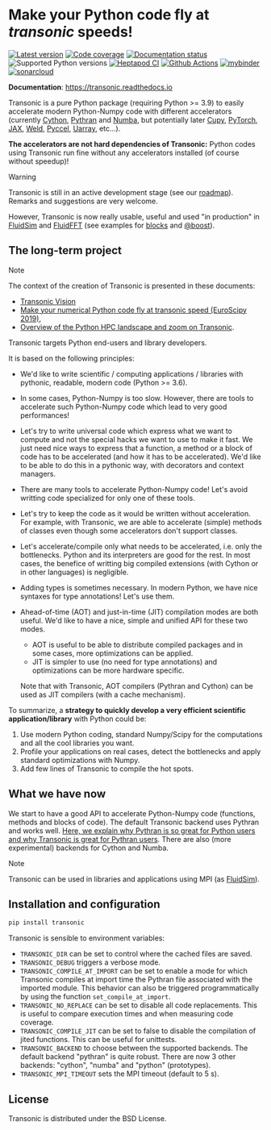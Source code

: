 # Make your Python code fly at *transonic* speeds!

[![Latest version](https://badge.fury.io/py/transonic.svg)](https://pypi.python.org/pypi/transonic/)
[![Code coverage](https://codecov.io/gh/fluiddyn/transonic/branch/branch%2Fdefault/graph/badge.svg)](https://codecov.io/gh/fluiddyn/transonic)
[![Documentation status](https://readthedocs.org/projects/transonic/badge/?version=latest)](http://transonic.readthedocs.org)
![Supported Python versions](https://img.shields.io/pypi/pyversions/transonic.svg)
[![Heptapod CI](https://foss.heptapod.net/fluiddyn/transonic/badges/branch/default/pipeline.svg)](https://foss.heptapod.net/fluiddyn/transonic/-/pipelines)
[![Github Actions](https://github.com/fluiddyn/transonic/actions/workflows/ci.yml/badge.svg?branch=branch/default)](https://github.com/fluiddyn/transonic/actions)
[![mybinder](https://mybinder.org/badge_logo.svg)](https://mybinder.org/v2/gh/fluiddyn/transonic/branch/default?urlpath=lab/tree/doc/ipynb/executed)
[![sonarcloud](https://sonarcloud.io/api/project_badges/measure?project=fluiddyn_transonic&metric=alert_status)](https://sonarcloud.io/dashboard?id=fluiddyn_transonic)

<!-- [![Github Actions](https://github.com/fluiddyn/transonic/actions/workflows/ci.yml/badge.svg?branch=branch/default)](https://github.com/fluiddyn/transonic/actions) -->

**Documentation**: <https://transonic.readthedocs.io>

Transonic is a pure Python package (requiring Python >= 3.9) to easily
accelerate modern Python-Numpy code with different accelerators (currently
[Cython](https://cython.org/), [Pythran](https://github.com/serge-sans-paille/pythran) and [Numba](https://numba.pydata.org/), but potentially later [Cupy](https://cupy.chainer.org/), [PyTorch](https://pytorch.org/), [JAX](https://github.com/google/jax), [Weld](https://www.weld.rs/), [Pyccel](https://github.com/pyccel/pyccel), [Uarray](https://github.com/Quansight-Labs/uarray), etc...).

**The accelerators are not hard dependencies of Transonic:** Python codes using
Transonic run fine without any accelerators installed (of course without
speedup)!

> [!WARNING]
> Transonic is still in an active development stage (see our
> [roadmap](https://transonic.readthedocs.io/en/latest/roadmap.html)).
> Remarks and suggestions are very welcome.
>
> However, Transonic is now really usable, useful and used "in production" in
> [FluidSim](https://foss.heptapod.net/fluiddyn/fluidsim) and
> [FluidFFT](https://foss.heptapod.net/fluiddyn/fluidfft) (see examples for
> [blocks](https://foss.heptapod.net/fluiddyn/fluidsim/src/default/fluidsim/base/time_stepping/pseudo_spect.py) and
> [@boost](https://foss.heptapod.net/fluiddyn/fluidfft/src/default/fluidfft/fft3d/operators.py)).

## The long-term project

> [!NOTE]
> The context of the creation of Transonic is presented in these documents:
>
> - [Transonic Vision](https://fluiddyn.netlify.app/transonic-vision.html)
> - [Make your numerical Python code fly at transonic speed (EuroScipy 2019)](http://www.legi.grenoble-inp.fr/people/Pierre.Augier/docs/ipynbslides/20190904-euroscipy-transonic/pres.slides.html#/),
> - [Overview of the Python HPC landscape and zoom on Transonic](http://www.legi.grenoble-inp.fr/people/Pierre.Augier/docs/ipynbslides/20190319_PySciDataGre_transonic/pres_20190319_PySciDataGre_transonic.slides.html).

Transonic targets Python end-users and library developers.

It is based on the following principles:

- We'd like to write scientific / computing applications / libraries with
  pythonic, readable, modern code (Python >= 3.6).

- In some cases, Python-Numpy is too slow. However, there are tools to
  accelerate such Python-Numpy code which lead to very good performances!

- Let's try to write universal code which express what we want to compute and
  not the special hacks we want to use to make it fast. We just need nice ways
  to express that a function, a method or a block of code has to be accelerated
  (and how it has to be accelerated). We'd like to be able to do this in a
  pythonic way, with decorators and context managers.

- There are many tools to accelerate Python-Numpy code! Let's avoid writting
  code specialized for only one of these tools.

- Let's try to keep the code as it would be written without acceleration. For
  example, with Transonic, we are able to accelerate (simple) methods of
  classes even though some accelerators don't support classes.

- Let's accelerate/compile only what needs to be accelerated, i.e. only the
  bottlenecks. Python and its interpreters are good for the rest. In most
  cases, the benefice of writting big compiled extensions (with Cython or in
  other languages) is negligible.

- Adding types is sometimes necessary. In modern Python, we have nice syntaxes
  for type annotations! Let's use them.

- Ahead-of-time (AOT) and just-in-time (JIT) compilation modes are both useful.
  We'd like to have a nice, simple and unified API for these two modes.

  - AOT is useful to be able to distribute compiled packages and in some cases,
    more optimizations can be applied.
  - JIT is simpler to use (no need for type annotations) and optimizations can
    be more hardware specific.

  Note that with Transonic, AOT compilers (Pythran and Cython) can be used as
  JIT compilers (with a cache mechanism).

To summarize, a **strategy to quickly develop a very efficient scientific
application/library** with Python could be:

1. Use modern Python coding, standard Numpy/Scipy for the computations and all
   the cool libraries you want.
2. Profile your applications on real cases, detect the bottlenecks and apply
   standard optimizations with Numpy.
3. Add few lines of Transonic to compile the hot spots.

## What we have now

We start to have a good API to accelerate Python-Numpy code (functions, methods
and blocks of code). The default Transonic backend uses Pythran and works well.
[Here, we explain why Pythran is so great for Python users and why Transonic is
great for Pythran users](https://transonic.readthedocs.io/en/latest/backends/pythran.html). There are
also (more experimental) backends for Cython and Numba.

> [!NOTE]
> Transonic can be used in libraries and applications using MPI (as
> [FluidSim](https://foss.heptapod.net/fluiddyn/fluidsim)).

## Installation and configuration

```bash
pip install transonic
```

Transonic is sensible to environment variables:

- `TRANSONIC_DIR` can be set to control where the cached files are
  saved.
- `TRANSONIC_DEBUG` triggers a verbose mode.
- `TRANSONIC_COMPILE_AT_IMPORT` can be set to enable a mode for which
  Transonic compiles at import time the Pythran file associated with the
  imported module. This behavior can also be triggered programmatically
  by using the function `set_compile_at_import`.
- `TRANSONIC_NO_REPLACE` can be set to disable all code replacements.
  This is useful to compare execution times and when measuring code coverage.
- `TRANSONIC_COMPILE_JIT` can be set to false to disable the
  compilation of jited functions. This can be useful for unittests.
- `TRANSONIC_BACKEND` to choose between the supported backends. The
  default backend "pythran" is quite robust. There are now 3 other backends:
  "cython", "numba" and "python" (prototypes).
- `TRANSONIC_MPI_TIMEOUT` sets the MPI timeout (default to 5 s).

## License

Transonic is distributed under the BSD License.

